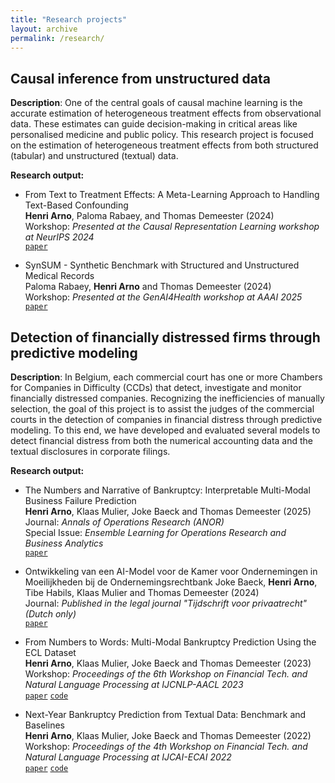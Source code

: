 ```yaml
---
title: "Research projects"
layout: archive
permalink: /research/
---
```


## Causal inference from unstructured data
**Description**: One of the central goals of causal machine learning is the accurate estimation of heterogeneous treatment effects from observational data. These estimates can guide decision-making in critical areas like personalised medicine and public policy. This research project is focused on the estimation of heterogeneous treatment effects from both structured (tabular) and unstructured (textual) data.

<!--- **Example:** In personalised medicine, doctors need to identify which patients will benefit most from specific medical treatments in order to allocate them effectively. The data required for estimating these treatment effects can be found in electronic medical records, where diagnostic information is recorded in clinical notes and patient background conditions are stored as tabular data. Given the prevalence of such structured and unstructured data in many real-world applications, we believe that this research track holds lots of potential from theory to practice. 
-->

**Research output:**  
- From Text to Treatment Effects: A Meta-Learning Approach to Handling Text-Based Confounding  
**Henri Arno**, Paloma Rabaey, and Thomas Demeester (2024)  
Workshop: *Presented at the Causal Representation Learning workshop at NeurIPS 2024*  
[`paper`](https://arxiv.org/abs/2409.15503v2)

- SynSUM - Synthetic Benchmark with Structured and Unstructured Medical Records  
Paloma Rabaey, **Henri Arno** and Thomas Demeester (2024)  
Workshop: *Presented at the GenAI4Health workshop at AAAI 2025*  
[`paper`](https://arxiv.org/abs/2409.08936)  

## Detection of financially distressed firms through predictive modeling
**Description**: In Belgium, each commercial court has one or more Chambers for Companies in Difficulty (CCDs) that detect, investigate and monitor financially distressed companies. Recognizing the inefficiencies of manually selection, the goal of this project is to assist the judges of the commercial courts in the detection of companies in financial distress through predictive modeling. To this end, we have developed and evaluated several models to detect financial distress from both the numerical accounting data and the textual disclosures in corporate filings. 

**Research output:**  
- The Numbers and Narrative of Bankruptcy: Interpretable Multi-Modal Business Failure Prediction  
**Henri Arno**, Klaas Mulier, Joke Baeck and Thomas Demeester (2025)  
Journal: *Annals of Operations Research (ANOR)*  
Special Issue: *Ensemble Learning for Operations Research and Business Analytics*  
[`paper`](https://scholar.google.be/citations?user=ce8BmFgAAAAJ&hl=nl)

- Ontwikkeling van een AI-Model voor de Kamer voor Ondernemingen in Moeilijkheden bij de Ondernemingsrechtbank
Joke Baeck, **Henri Arno**, Tibe Habils, Klaas Mulier and Thomas Demeester (2024)  
Journal: *Published in the legal journal "Tijdschrift voor privaatrecht" (Dutch only)*  
[`paper`](https://biblio.ugent.be/publication/01J9X3QVPZWV4XMKX0ZHA5D06J)

- From Numbers to Words: Multi-Modal Bankruptcy Prediction Using the ECL Dataset  
**Henri Arno**, Klaas Mulier, Joke Baeck and Thomas Demeester (2023)  
Workshop: *Proceedings of the 6th Workshop on Financial Tech. and Natural Language Processing at IJCNLP-AACL 2023*  
[`paper`](https://aclanthology.org/2023.finnlp-2.2/) [`code`](https://github.com/henriarnoUG/ECL)

- Next-Year Bankruptcy Prediction from Textual Data: Benchmark and Baselines  
**Henri Arno**, Klaas Mulier, Joke Baeck and Thomas Demeester (2022)  
Workshop: *Proceedings of the 4th Workshop on Financial Tech. and Natural Language Processing at IJCAI-ECAI 2022*  
[`paper`](https://aclanthology.org/2022.finnlp-1.25/) [`code`](https://github.com/henriarnoUG/ECL)
